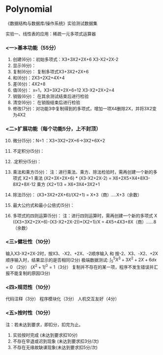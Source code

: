 # Polynomial

《数据结构与数据库/操作系统》实验测试数据集

实验一、线性表的应用：稀疏一元多项式运算器

### <一>基本功能（55分）

1. 创建(6分)：初始多项式：X3+3X2+2X+6
   X3-X2+2X-2
2. 显示(6分)：
3. 复制(6分)： 复制多项式X3+3X2+2X+6
4. 和(6分)：2X3+2X2+4X+4
5. 差(6分)：4X2+8
6. 值(6分)： x=1，X3+3X2+2X+6=12
   X3-X2+2X+2=4
7. 销毁(6分)： 在其余测试结束后进行检验
8. 清空(6分)： 在销毁结束后进行检验
9. 修改(7分)：对功能3中复制得到的多项式，增加一项X4删除2X，并将3X2变为4X2

### <二>扩展功能（每个功能5分，上不封顶）

10. 微分(5分)：N=1  ：X3+3X2+2X+6→3X2+6X+2
11. 不定积分(5分)： 
12. .定积分(5分)： 

13. 乘法和乘方(5分)： 
注：进行乘法、乘方、除法检验时，需再创建一个新的多项式 X2+1
乘法  (X2+3X+2X+6) * (X3-X2+2X-2) = X6+2X5+X4+8X3-8X2+8X-12
乘方  (X2+1)3 = X6+3X4+3X2+1

14. 除法(5分)：
(X3+3X2+2X+6)/(X2+1) = X+3（商）....X+3（余数）

15. 最大公约式和最小公倍式(5分)：

16. 多项式的四则运算(5分)：
注：进行四则运算时，需再创建一个新的多项式 X
((X3+3X2+2X+6)-(X3-X2+2X-2))*(X2+1)/X = 4X5+4X3+8X（商）……8（余数）

### <三>健壮性（10分）

输入X3-X2+2X-2时，按X3、-X2、+2X、-2顺序输入 和 按-2、X3、-X2、+2X顺序输入时，结果显示的是否相同(2分)
极端数据测试: $\int_{5}^{5}{X^3+3X^2+2X+6} dx = 0$ （2分）
$(X^2+1)^0=1$（3分）
复制并不存在的某一项，程序不发生错误并汇报不能复制的原因(3分)

### <四>规范性（10分）

代码注释（3分）
程序模块化（3分）
人机交互友好（4分）

### <五>按时性（10分）

注：若未达到要求，即扣分，扣完为止。

1. 实验按时完成  (未达到要求扣10分)
2. 不存在早退或迟到现象 (未达到要求扣3分/次)
3. 不存在无缘故缺课现象(未达到要求扣5分/次)